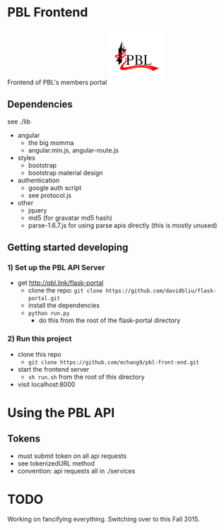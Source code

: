 
# PBL Frontend

Frontend of PBL's members portal
![PBL Logo](./images/logo.png)

## Dependencies

see ./lib
- angular
  - the big momma
  - angular.min.js, angular-route.js
- styles
  - bootstrap
  - bootstrap material design
- authentication
  - google auth script
  - see protocol.js 
- other
  - jquery
  - md5 (for gravatar md5 hash)
  - parse-1.6.7.js for using parse apis directly (this is mostly unused)

## Getting started developing

### 1) Set up the PBL API Server 

- get http://pbl.link/flask-portal
  - clone the repo: `git clone https://github.com/davidbliu/flask-portal.git`
  - install the dependencies
  - `python run.py`
    - do this from the root of the flask-portal directory

### 2) Run this project
- clone this repo
  - `git clone https://github.com/echang9/pbl-front-end.git`
- start the frontend server
  - `sh run.sh` from the root of this directory
- visit localhost:8000

# Using the PBL API

## Tokens
- must submit token on all api requests
- see tokenizedURL method
- convention: api requests all in ./services

# TODO

Working on fancifying everything. Switching over to this Fall 2015. 



